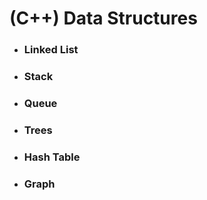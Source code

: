 # (C++) Data Structures

- ### Linked List
- ### Stack
- ### Queue
- ### Trees
- ### Hash Table
- ### Graph

